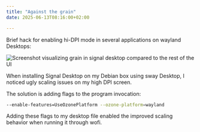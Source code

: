 ```yaml
---
title: "Against the grain"
date: 2025-06-13T08:16:00+02:00

---
```


Brief hack for enabling hi-DPI mode in several applications on wayland 
Desktops: 

![Screenshot visualizing grain in signal desktop compared to the rest of the UI](img/signal_desktop_grain.png)

When installing Signal Desktop on my Debian box using sway Desktop, 
I noticed ugly scaling issues on my high DPI screen. 

The solution is adding flags to the program invocation: 

```bash
--enable-features=UseOzonePlatform --ozone-platform=wayland
```

Adding these flags to my desktop file enabled the improved scaling 
behavior when running it through wofi. 


